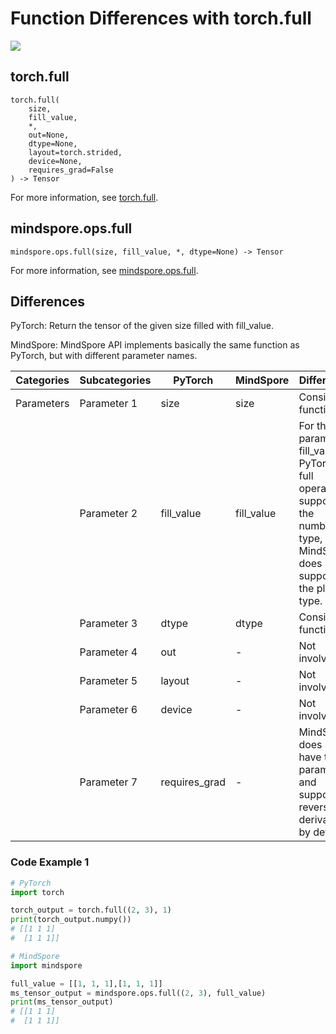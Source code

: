 # Function Differences with torch.full

<a href="https://gitee.com/mindspore/docs/blob/master/docs/mindspore/source_en/note/api_mapping/pytorch_diff/full.md" target="_blank"><img src="https://mindspore-website.obs.cn-north-4.myhuaweicloud.com/website-images/r2.0/resource/_static/logo_source_en.png"></a>

## torch.full

```text
torch.full(
    size,
    fill_value,
    *,
    out=None,
    dtype=None,
    layout=torch.strided,
    device=None,
    requires_grad=False
) -> Tensor
```

For more information, see [torch.full](https://pytorch.org/docs/1.8.1/generated/torch.full.html).

## mindspore.ops.full

```text
mindspore.ops.full(size, fill_value, *, dtype=None) -> Tensor
```

For more information, see [mindspore.ops.full](https://mindspore.cn/docs/en/master/api_python/ops/mindspore.ops.full.html).

## Differences

PyTorch: Return the tensor of the given size filled with fill_value.

MindSpore:  MindSpore API implements basically the same function as PyTorch, but with different parameter names.

| Categories | Subcategories |PyTorch | MindSpore | Difference |
| ---- | ----- | ------- | --------- | ------------- |
|Parameters | Parameter 1 | size | size |Consistent function |
| | Parameter 2 | fill_value | fill_value | For the parameter fill_value, PyTorch full operator supports the number type, and MindSpore does not support the plural type. |
|  | Parameter 3 | dtype         | dtype     | Consistent function       |
| | Parameter 4 | out           | -         | Not involved |
| | Parameter 5 | layout | - | Not involved |
| | Parameter 6 | device | - | Not involved |
| | Parameter 7 | requires_grad | - | MindSpore does not have this parameter and supports reverse derivation by default |

### Code Example 1

```python
# PyTorch
import torch

torch_output = torch.full((2, 3), 1)
print(torch_output.numpy())
# [[1 1 1]
#  [1 1 1]]

# MindSpore
import mindspore

full_value = [[1, 1, 1],[1, 1, 1]]
ms_tensor_output = mindspore.ops.full((2, 3), full_value)
print(ms_tensor_output)
# [[1 1 1]
#  [1 1 1]]
```
